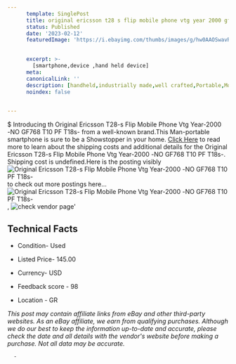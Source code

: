 ```yaml
---
      template: SinglePost
      title: original ericsson t28 s flip mobile phone vtg year 2000 gf768 t10 pf t18s 
      status: Published
      date: '2023-02-12'
      featuredImage: 'https://i.ebayimg.com/thumbs/images/g/hw0AAOSwavRePkxR/s-l225.jpg'
       

      excerpt: >-
        [smartphone,device ,hand held device]
      meta:
      canonicalLink: ''
      description: [handheld,industrially made,well crafted,Portable,Mobile,Compact,Convenient,Lightweight,Maneuverable,Man-portable,Miniature,Carriable,Hand-held,Light,Holdable,Transportable,Mobile device,Pocket-sized,On-the-go,Wireless,Cordless,Compact size,Convenient size, smartphone,device ,hand held device]
      noindex: false
      

---
```

$
      Introducing th Original Ericsson T28-s Flip Mobile Phone Vtg Year-2000 -ΝΟ GF768 T10 PF T18s- from a well-known brand.This Man-portable smartphone is sure to be a Showstopper in your home. [Click Here](https://www.ebay.com/itm/225321858974?hash=item34763ab79e%3Ag%3Ahw0AAOSwavRePkxR&mkevt=1&mkcid=1&mkrid=711-53200-19255-0&campid=%253CePNCampaignId%253E&customid=%253CreferenceId%253E&toolid=10049) to read more to learn about the shipping costs and additional details for the Original Ericsson T28-s Flip Mobile Phone Vtg Year-2000 -ΝΟ GF768 T10 PF T18s-. Shipping cost is undefined.Here is the posting visibly ![Original Ericsson T28-s Flip Mobile Phone Vtg Year-2000 -ΝΟ GF768 T10 PF T18s-](https://i.ebayimg.com/thumbs/images/g/hw0AAOSwavRePkxR/s-l225.jpg) to check out more postings here... ![Original Ericsson T28-s Flip Mobile Phone Vtg Year-2000 -ΝΟ GF768 T10 PF T18s-](https://i.ebayimg.com/images/g/hw0AAOSwavRePkxR/s-l1600.jpg), ![check vendor page](https://origin-galleryplus.ebayimg.com/ws/web/225321858974_2_0_1/225x225.jpg,https://origin-galleryplus.ebayimg.com/ws/web/225321858974_3_0_1/225x225.jpg,https://origin-galleryplus.ebayimg.com/ws/web/225321858974_4_0_1/225x225.jpg,https://origin-galleryplus.ebayimg.com/ws/web/225321858974_5_0_1/225x225.jpg,https://origin-galleryplus.ebayimg.com/ws/web/225321858974_6_0_1/225x225.jpg,https://origin-galleryplus.ebayimg.com/ws/web/225321858974_7_0_1/225x225.jpg,https://origin-galleryplus.ebayimg.com/ws/web/225321858974_8_0_1/225x225.jpg,https://origin-galleryplus.ebayimg.com/ws/web/225321858974_9_0_1/225x225.jpg,https://origin-galleryplus.ebayimg.com/ws/web/225321858974_10_0_1/225x225.jpg,https://origin-galleryplus.ebayimg.com/ws/web/225321858974_11_0_1/225x225.jpg,https://origin-galleryplus.ebayimg.com/ws/web/225321858974_12_0_1/225x225.jpg)'

      

 ## Technical Facts 



     
      

 - Condition- Used 


      

 - Listed Price- 145.00 


      

 - Currency- USD 


      

 - Feedback score - 98 


      

 - Location - GR 


      
      

 *_This post may contain affiliate links from eBay and other third-party websites. As an eBay affiliate, we earn from qualifying purchases. Although we do our best to keep the information up-to-date and accurate, please check the date and all details with the vendor's website before making a purchase. Not all data may be accurate._*




      -
